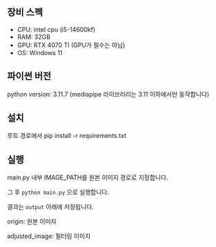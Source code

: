 ## 장비 스펙
- CPU: intel cpu (i5-14600kf)
- RAM: 32GB
- GPU: RTX 4070 TI (GPU가 필수는 아님)
- OS: Windows 11

## 파이썬 버전
python version: 3.11.7  (mediapipe 라이브러리는 3.11 이하에서만 동작합니다)

## 설치
루트 경로에서
pip install -r requirements.txt

## 실행
main.py 내부 IMAGE_PATH를 원본 이미지 경로로 지정합니다.

그 후 `python main.py` 으로 실행합니다.

결과는 `output` 아래에 저장됩니다. 

origin: 원본 이미지

adjusted_image: 필터링 이미지


